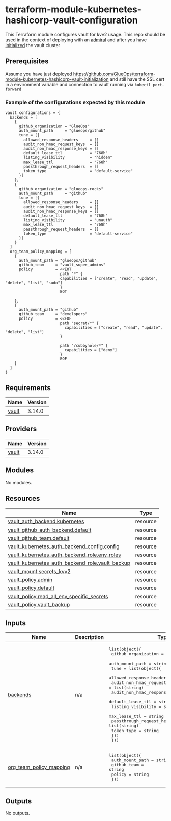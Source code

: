 <!-- BEGIN_TF_DOCS -->
# terraform-module-kubernetes-hashicorp-vault-configuration

This Terraform module configures vault for kvv2 usage. This repo should be used in the context of deploying with an [admiral](https://github.com/glueops/admiral) and after you have [initialized](https://github.com/GlueOps/terraform-module-kubernetes-hashicorp-vault-initialization) the vault cluster

## Prerequisites

Assume you have just deployed <https://github.com/GlueOps/terraform-module-kubernetes-hashicorp-vault-initialization> and still have the SSL cert in a environment variable and connection to vault running via `kubectl port-forward`

### Example of the configurations expected by this module

```hcl
vault_configurations = {
  backends = [
    {
      github_organization = "GlueOps"
      auth_mount_path     = "glueops/github"
      tune = [{
        allowed_response_headers     = []
        audit_non_hmac_request_keys  = []
        audit_non_hmac_response_keys = []
        default_lease_ttl            = "768h"
        listing_visibility           = "hidden"
        max_lease_ttl                = "768h"
        passthrough_request_headers  = []
        token_type                   = "default-service"
      }]
    },
    {
      github_organization = "glueops-rocks"
      auth_mount_path     = "github"
      tune = [{
        allowed_response_headers     = []
        audit_non_hmac_request_keys  = []
        audit_non_hmac_response_keys = []
        default_lease_ttl            = "768h"
        listing_visibility           = "unauth"
        max_lease_ttl                = "768h"
        passthrough_request_headers  = []
        token_type                   = "default-service"
      }]
    }
  ]
  org_team_policy_mapping = [
    {
      auth_mount_path = "glueops/github"
      github_team     = "vault_super_admins"
      policy          = <<EOT
                        path "*" {
                        capabilities = ["create", "read", "update", "delete", "list", "sudo"]
                        }
                        EOT

    },
    {
      auth_mount_path = "github"
      github_team     = "developers"
      policy          = <<EOF
                        path "secret/*" {
                          capabilities = ["create", "read", "update", "delete", "list"]
                        }

                        path "/cubbyhole/*" {
                          capabilities = ["deny"]
                        }
                        EOF
    }
  ]
}
```

## Requirements

| Name | Version |
|------|---------|
| <a name="requirement_vault"></a> [vault](#requirement\_vault) | 3.14.0 |

## Providers

| Name | Version |
|------|---------|
| <a name="provider_vault"></a> [vault](#provider\_vault) | 3.14.0 |

## Modules

No modules.

## Resources

| Name | Type |
|------|------|
| [vault_auth_backend.kubernetes](https://registry.terraform.io/providers/hashicorp/vault/3.14.0/docs/resources/auth_backend) | resource |
| [vault_github_auth_backend.default](https://registry.terraform.io/providers/hashicorp/vault/3.14.0/docs/resources/github_auth_backend) | resource |
| [vault_github_team.default](https://registry.terraform.io/providers/hashicorp/vault/3.14.0/docs/resources/github_team) | resource |
| [vault_kubernetes_auth_backend_config.config](https://registry.terraform.io/providers/hashicorp/vault/3.14.0/docs/resources/kubernetes_auth_backend_config) | resource |
| [vault_kubernetes_auth_backend_role.env_roles](https://registry.terraform.io/providers/hashicorp/vault/3.14.0/docs/resources/kubernetes_auth_backend_role) | resource |
| [vault_kubernetes_auth_backend_role.vault_backup](https://registry.terraform.io/providers/hashicorp/vault/3.14.0/docs/resources/kubernetes_auth_backend_role) | resource |
| [vault_mount.secrets_kvv2](https://registry.terraform.io/providers/hashicorp/vault/3.14.0/docs/resources/mount) | resource |
| [vault_policy.admin](https://registry.terraform.io/providers/hashicorp/vault/3.14.0/docs/resources/policy) | resource |
| [vault_policy.default](https://registry.terraform.io/providers/hashicorp/vault/3.14.0/docs/resources/policy) | resource |
| [vault_policy.read_all_env_specific_secrets](https://registry.terraform.io/providers/hashicorp/vault/3.14.0/docs/resources/policy) | resource |
| [vault_policy.vault_backup](https://registry.terraform.io/providers/hashicorp/vault/3.14.0/docs/resources/policy) | resource |

## Inputs

| Name | Description | Type | Default | Required |
|------|-------------|------|---------|:--------:|
| <a name="input_backends"></a> [backends](#input\_backends) | n/a | <pre>list(object({<br>    github_organization = string<br>    auth_mount_path     = string<br>    tune = list(object({<br>      allowed_response_headers     = list(string)<br>      audit_non_hmac_request_keys  = list(string)<br>      audit_non_hmac_response_keys = list(string)<br>      default_lease_ttl            = string<br>      listing_visibility           = string<br>      max_lease_ttl                = string<br>      passthrough_request_headers  = list(string)<br>      token_type                   = string<br>    }))<br>  }))</pre> | n/a | yes |
| <a name="input_org_team_policy_mapping"></a> [org\_team\_policy\_mapping](#input\_org\_team\_policy\_mapping) | n/a | <pre>list(object({<br>    auth_mount_path = string<br>    github_team     = string<br>    policy          = string<br>  }))</pre> | n/a | yes |

## Outputs

No outputs.
<!-- END_TF_DOCS -->
